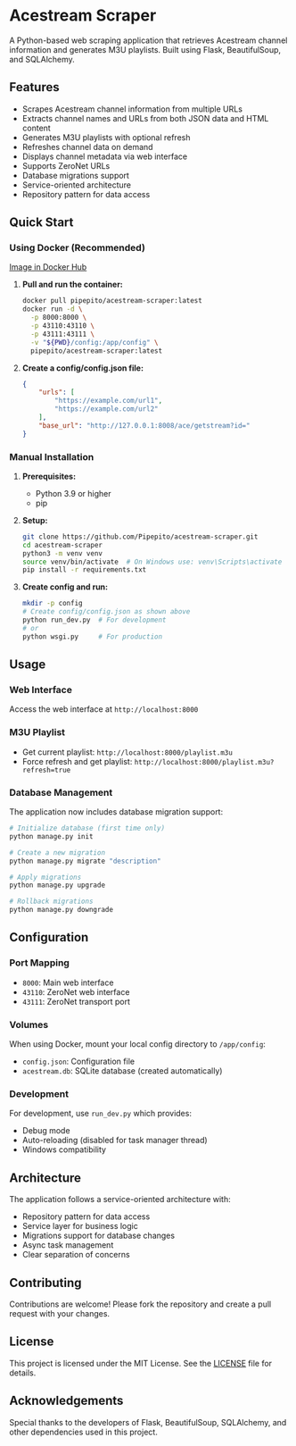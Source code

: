 # Acestream Scraper

A Python-based web scraping application that retrieves Acestream channel information and generates M3U playlists. Built using Flask, BeautifulSoup, and SQLAlchemy.

## Features

- Scrapes Acestream channel information from multiple URLs
- Extracts channel names and URLs from both JSON data and HTML content
- Generates M3U playlists with optional refresh
- Refreshes channel data on demand
- Displays channel metadata via web interface
- Supports ZeroNet URLs
- Database migrations support
- Service-oriented architecture
- Repository pattern for data access

## Quick Start

### Using Docker (Recommended)

[Image in Docker Hub](https://hub.docker.com/r/pipepito/acestream-scraper)

1. **Pull and run the container:**
   ```bash
   docker pull pipepito/acestream-scraper:latest
   docker run -d \
     -p 8000:8000 \
     -p 43110:43110 \
     -p 43111:43111 \
     -v "${PWD}/config:/app/config" \
     pipepito/acestream-scraper:latest
   ```

2. **Create a config/config.json file:**
   ```json
   {
       "urls": [
           "https://example.com/url1",
           "https://example.com/url2"
       ],
       "base_url": "http://127.0.0.1:8008/ace/getstream?id="
   }
   ```

### Manual Installation

1. **Prerequisites:**
   - Python 3.9 or higher
   - pip

2. **Setup:**
   ```bash
   git clone https://github.com/Pipepito/acestream-scraper.git
   cd acestream-scraper
   python3 -m venv venv
   source venv/bin/activate  # On Windows use: venv\Scripts\activate
   pip install -r requirements.txt
   ```

3. **Create config and run:**
   ```bash
   mkdir -p config
   # Create config/config.json as shown above
   python run_dev.py  # For development
   # or
   python wsgi.py     # For production
   ```

## Usage

### Web Interface
Access the web interface at `http://localhost:8000`

### M3U Playlist
- Get current playlist: `http://localhost:8000/playlist.m3u`
- Force refresh and get playlist: `http://localhost:8000/playlist.m3u?refresh=true`

### Database Management
The application now includes database migration support:

```bash
# Initialize database (first time only)
python manage.py init

# Create a new migration
python manage.py migrate "description"

# Apply migrations
python manage.py upgrade

# Rollback migrations
python manage.py downgrade
```

## Configuration

### Port Mapping
- `8000`: Main web interface
- `43110`: ZeroNet web interface
- `43111`: ZeroNet transport port

### Volumes
When using Docker, mount your local config directory to `/app/config`:
- `config.json`: Configuration file
- `acestream.db`: SQLite database (created automatically)

### Development
For development, use `run_dev.py` which provides:
- Debug mode
- Auto-reloading (disabled for task manager thread)
- Windows compatibility

## Architecture

The application follows a service-oriented architecture with:
- Repository pattern for data access
- Service layer for business logic
- Migrations support for database changes
- Async task management
- Clear separation of concerns

## Contributing

Contributions are welcome! Please fork the repository and create a pull request with your changes.

## License

This project is licensed under the MIT License. See the [LICENSE](LICENSE) file for details.

## Acknowledgements

Special thanks to the developers of Flask, BeautifulSoup, SQLAlchemy, and other dependencies used in this project.
